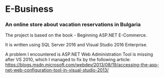 # E-Business
###  An online store about vacation reservations in Bulgaria

The project is based on the book - Beginning ASP.NET E-Commerce.

It is written using SQL Server 2016 and Visual Studio 2016 Enterprise.

A problem I encountered is ASP.NET Web Administration Tool is missing after VS 2010, which I managed to fix by the following article:
https://blogs.msdn.microsoft.com/webdev/2013/08/19/accessing-the-asp-net-web-configuration-tool-in-visual-studio-2013/
